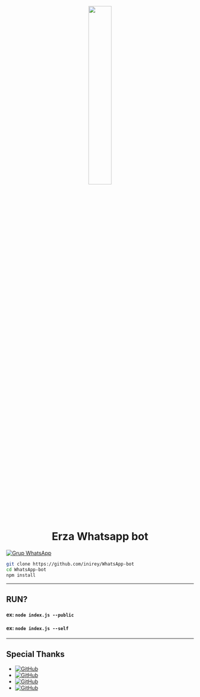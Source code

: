 <p align="center">
	<img src="https://i.ibb.co/FBL520L/IMG-20210821-192755.jpg" width="35%" style="margin-left: auto;margin-right: auto;display: block;">
</p>
<h1 align="center">Erza Whatsapp bot</h1>

[![Grup WhatsApp](https://img.shields.io/badge/WhatsApp-25D366?style=for-the-badge&logo=whatsapp&logoColor=white)](https://chat.whatsapp.com/BsC3U7tjBuq6vBXOa4Wh9j)

```bash
git clone https://github.com/inirey/WhatsApp-bot
cd WhatsApp-bot
npm install
```

---------

## RUN?

#### ex: `node index.js --public `
#### ex: `node index.js --self `

---------

## Special Thanks

* <a href="https://github.com/adiwajshing/Baileys"><img alt="GitHub" src="https://img.shields.io/badge/adiwajshing/Baileys%20-%23121011.svg?&style=for-the-badge&logo=github&logoColor=white">
* <a href="https://github.com/Nurutomo"><img alt="GitHub" src="https://img.shields.io/badge/Nurutomo%20-%23121011.svg?&style=for-the-badge&logo=github&logoColor=white">
* <a href="https://github.com/ibnusyawall"><img alt="GitHub" src="https://img.shields.io/badge/ibnusyawall%20-%23121011.svg?&style=for-the-badge&logo=github&logoColor=white">
* <a href="https://github.com/ariffb25"><img alt="GitHub" src="https://img.shields.io/badge/ariffb25%20-%23121011.svg?&style=for-the-badge&logo=github&logoColor=white">
